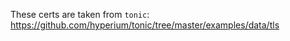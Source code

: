 These certs are taken from `tonic`: https://github.com/hyperium/tonic/tree/master/examples/data/tls
